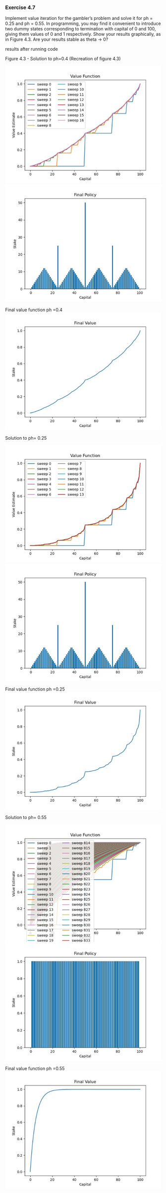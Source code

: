 ### Exercise 4.7

Implement value iteration for the gambler’s problem and
solve it for ph = 0.25 and ph = 0.55. In programming, you may find it convenient to
introduce two dummy states corresponding to termination with capital of 0 and 100,
giving them values of 0 and 1 respectively. Show your results graphically, as in Figure 4.3.
Are your results stable as theta -> 0?

results after running code

Figure 4.3 - Solution to ph=0.4 (Recreation of figure 4.3)

![Figure 4.3.1](plots/value_function0.4.jpg) 
![Figure 4.3.2](plots/policy0.4.jpg) 

Final value function ph =0.4
![Figure 4.3.3](plots/value_final0.4.jpg) 

Solution to ph= 0.25 

![Figure 4.3.1](plots/value_function0.25.jpg) 
![Figure 4.3.2](plots/policy0.25.jpg) 

Final value function ph =0.25
![Figure 4.3.3](plots/value_final0.25.jpg) 


Solution to ph= 0.55 

![Figure 4.3.1](plots/value_function0.55.jpg) 
![Figure 4.3.2](plots/policy0.55.jpg) 

Final value function ph =0.55
![Figure 4.3.3](plots/value_final0.55.jpg) 


